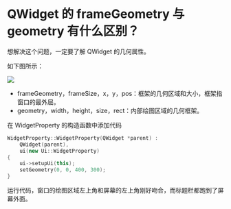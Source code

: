 # QWidget 的 frameGeometry 与 geometry 有什么区别？

想解决这个问题，一定要了解 QWidget 的几何属性。

如下图所示：

![](qt_skills/qt-widgets/images/qwidget_geometry.jpg)

- frameGeometry，frameSize，x，y，pos：框架的几何区域和大小，框架指窗口的最外层。
- geometry，width，height，size，rect：内部绘图区域的几何框架。

在 WidgetProperty 的构造函数中添加代码

```cpp
WidgetProperty::WidgetProperty(QWidget *parent) :
    QWidget(parent),
    ui(new Ui::WidgetProperty)
{
    ui->setupUi(this);
    setGeometry(0, 0, 400, 300);
}
```

运行代码，窗口的绘图区域左上角和屏幕的左上角刚好吻合，而标题栏都跑到了屏幕外面。
